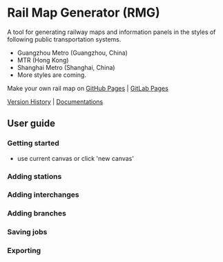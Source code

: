 # Rail Map Generator (RMG)

A tool for generating railway maps and information panels in the styles of following public transportation systems.

-   Guangzhou Metro (Guangzhou, China)
-   MTR (Hong Kong)
-   Shanghai Metro (Shanghai, China)
-   More styles are coming.

Make your own rail map on [GitHub Pages](https://wongchito.github.io/RailMapGenerator) | [GitLab Pages](https://chitowong.gitlab.io/RailMapGenerator)

[Version History](VersionHistory.md) | [Documentations](./docs/)

## User guide

### Getting started

-   use current canvas or click 'new canvas'

### Adding stations

### Adding interchanges

### Adding branches

### Saving jobs

### Exporting
